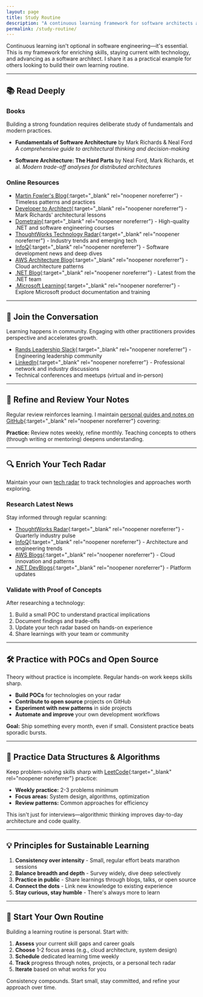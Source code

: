 ```yaml
---
layout: page
title: Study Routine
description: "A continuous learning framework for software architects and engineers—my approach to staying sharp and growing in the field."
permalink: /study-routine/
---
```


Continuous learning isn't optional in software engineering—it's essential. This is my framework for enriching skills, staying current with technology, and advancing as a software architect. I share it as a practical example for others looking to build their own learning routine.

---

## 📚 Read Deeply

### Books

Building a strong foundation requires deliberate study of fundamentals and modern practices.

- **Fundamentals of Software Architecture** by Mark Richards & Neal Ford
  *A comprehensive guide to architectural thinking and decision-making*

- **Software Architecture: The Hard Parts** by Neal Ford, Mark Richards, et al.
  *Modern trade-off analyses for distributed architectures*

### Online Resources

- [Martin Fowler's Blog](https://martinfowler.com/){:target="_blank" rel="noopener noreferrer"} - Timeless patterns and practices
- [Developer to Architect](https://developertoarchitect.com/lessons/){:target="_blank" rel="noopener noreferrer"} - Mark Richards' architectural lessons
- [Dometrain](https://dometrain.com/courses/){:target="_blank" rel="noopener noreferrer"} - High-quality .NET and software engineering courses
- [ThoughtWorks Technology Radar](https://www.thoughtworks.com/en-us/radar){:target="_blank" rel="noopener noreferrer"} - Industry trends and emerging tech
- [InfoQ](https://www.infoq.com/){:target="_blank" rel="noopener noreferrer"} - Software development news and deep dives
- [AWS Architecture Blog](https://aws.amazon.com/blogs/architecture/){:target="_blank" rel="noopener noreferrer"} - Cloud architecture patterns
- [.NET Blog](https://devblogs.microsoft.com/dotnet/){:target="_blank" rel="noopener noreferrer"} - Latest from the .NET team
- [.Microsoft Learning](https://learn.microsoft.com/en-us/training/){:target="_blank" rel="noopener noreferrer"} - Explore Microsoft product documentation and training

---

## 💬 Join the Conversation

Learning happens in community. Engaging with other practitioners provides perspective and accelerates growth.

- [Rands Leadership Slack](https://randsinrepose.com/welcome-to-rands-leadership-slack/){:target="_blank" rel="noopener noreferrer"} - Engineering leadership community
- [LinkedIn](https://www.linkedin.com){:target="_blank" rel="noopener noreferrer"} - Professional network and industry discussions
- Technical conferences and meetups (virtual and in-person)

---

## 📝 Refine and Review Your Notes

Regular review reinforces learning. I maintain [personal guides and notes on GitHub](https://github.com/stevenstuartm/guides){:target="_blank" rel="noopener noreferrer"} covering:

**Practice:** Review notes weekly, refine monthly. Teaching concepts to others (through writing or mentoring) deepens understanding.

---

## 🔍 Enrich Your Tech Radar

Maintain your own [tech radar](/tech-radar) to track technologies and approaches worth exploring.

### Research Latest News

Stay informed through regular scanning:

- [ThoughtWorks Radar](https://www.thoughtworks.com/en-us/radar){:target="_blank" rel="noopener noreferrer"} - Quarterly industry pulse
- [InfoQ](https://www.infoq.com/){:target="_blank" rel="noopener noreferrer"} - Architecture and engineering trends
- [AWS Blogs](https://aws.amazon.com/blogs/){:target="_blank" rel="noopener noreferrer"} - Cloud innovation and patterns
- [.NET DevBlogs](https://devblogs.microsoft.com/dotnet/){:target="_blank" rel="noopener noreferrer"} - Platform updates

### Validate with Proof of Concepts

After researching a technology:
1. Build a small POC to understand practical implications
2. Document findings and trade-offs
3. Update your tech radar based on hands-on experience
4. Share learnings with your team or community

---

## 🛠️ Practice with POCs and Open Source

Theory without practice is incomplete. Regular hands-on work keeps skills sharp.

- **Build POCs** for technologies on your radar
- **Contribute to open source** projects on GitHub
- **Experiment with new patterns** in side projects
- **Automate and improve** your own development workflows

**Goal:** Ship something every month, even if small. Consistent practice beats sporadic bursts.

---

## 🧮 Practice Data Structures & Algorithms

Keep problem-solving skills sharp with [LeetCode](https://leetcode.com/){:target="_blank" rel="noopener noreferrer"} practice:

- **Weekly practice:** 2-3 problems minimum
- **Focus areas:** System design, algorithms, optimization
- **Review patterns:** Common approaches for efficiency

This isn't just for interviews—algorithmic thinking improves day-to-day architecture and code quality.

---

## 💡 Principles for Sustainable Learning

1. **Consistency over intensity** - Small, regular effort beats marathon sessions
2. **Balance breadth and depth** - Survey widely, dive deep selectively
3. **Practice in public** - Share learnings through blogs, talks, or open source
4. **Connect the dots** - Link new knowledge to existing experience
5. **Stay curious, stay humble** - There's always more to learn

---

## 🚀 Start Your Own Routine

Building a learning routine is personal. Start with:

1. **Assess** your current skill gaps and career goals
2. **Choose** 1-2 focus areas (e.g., cloud architecture, system design)
3. **Schedule** dedicated learning time weekly
4. **Track** progress through notes, projects, or a personal tech radar
5. **Iterate** based on what works for you

Consistency compounds. Start small, stay committed, and refine your approach over time.
